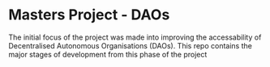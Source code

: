 # Masters Project - DAOs
The initial focus of the project was made into improving the accessability of Decentralised Autonomous Organisations (DAOs). This repo contains the major stages of development from this phase of the project
